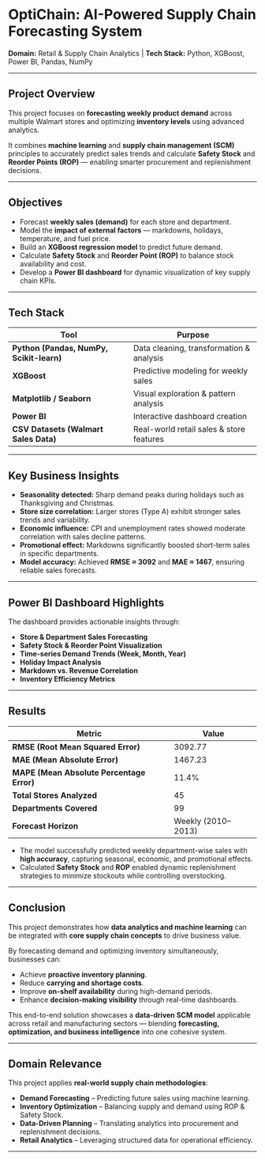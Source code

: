 #  OptiChain: AI-Powered Supply Chain Forecasting System

**Domain:** Retail & Supply Chain Analytics | **Tech Stack:** Python, XGBoost, Power BI, Pandas, NumPy

---

##  Project Overview

This project focuses on **forecasting weekly product demand** across multiple Walmart stores and optimizing **inventory levels** using advanced analytics.

It combines **machine learning** and **supply chain management (SCM)** principles to accurately predict sales trends and calculate **Safety Stock** and **Reorder Points (ROP)** — enabling smarter procurement and replenishment decisions.

---

##  Objectives

* Forecast **weekly sales (demand)** for each store and department.
* Model the **impact of external factors** — markdowns, holidays, temperature, and fuel price.
* Build an **XGBoost regression model** to predict future demand.
* Calculate **Safety Stock** and **Reorder Point (ROP)** to balance stock availability and cost.
* Develop a **Power BI dashboard** for dynamic visualization of key supply chain KPIs.

---

##  Tech Stack

| Tool                                     | Purpose                                  |
| ---------------------------------------- | ---------------------------------------- |
| **Python (Pandas, NumPy, Scikit-learn)** | Data cleaning, transformation & analysis |
| **XGBoost**                              | Predictive modeling for weekly sales     |
| **Matplotlib / Seaborn**                 | Visual exploration & pattern analysis    |
| **Power BI**                             | Interactive dashboard creation           |
| **CSV Datasets (Walmart Sales Data)**    | Real-world retail sales & store features |

---

##  Key Business Insights

* **Seasonality detected:** Sharp demand peaks during holidays such as Thanksgiving and Christmas.
* **Store size correlation:** Larger stores (Type A) exhibit stronger sales trends and variability.
* **Economic influence:** CPI and unemployment rates showed moderate correlation with sales decline patterns.
* **Promotional effect:** Markdowns significantly boosted short-term sales in specific departments.
* **Model accuracy:** Achieved **RMSE ≈ 3092** and **MAE ≈ 1467**, ensuring reliable sales forecasts.

---

##  Power BI Dashboard Highlights

The dashboard provides actionable insights through:

*  **Store & Department Sales Forecasting**
*  **Safety Stock & Reorder Point Visualization**
*  **Time-series Demand Trends (Week, Month, Year)**
*  **Holiday Impact Analysis**
*  **Markdown vs. Revenue Correlation**
*  **Inventory Efficiency Metrics**

---

##  Results

| Metric                                    | Value              |
| ----------------------------------------- | ------------------ |
| **RMSE (Root Mean Squared Error)**        | 3092.77            |
| **MAE (Mean Absolute Error)**             | 1467.23            |
| **MAPE (Mean Absolute Percentage Error)** | 11.4%              |
| **Total Stores Analyzed**                 | 45                 |
| **Departments Covered**                   | 99                 |
| **Forecast Horizon**                      | Weekly (2010–2013) |

- The model successfully predicted weekly department-wise sales with **high accuracy**, capturing seasonal, economic, and promotional effects.
- Calculated **Safety Stock** and **ROP** enabled dynamic replenishment strategies to minimize stockouts while controlling overstocking.

---

##  Conclusion

This project demonstrates how **data analytics and machine learning** can be integrated with **core supply chain concepts** to drive business value.

By forecasting demand and optimizing inventory simultaneously, businesses can:

* Achieve **proactive inventory planning**.
* Reduce **carrying and shortage costs**.
* Improve **on-shelf availability** during high-demand periods.
* Enhance **decision-making visibility** through real-time dashboards.

This end-to-end solution showcases a **data-driven SCM model** applicable across retail and manufacturing sectors — blending **forecasting, optimization, and business intelligence** into one cohesive system.

---

##  Domain Relevance

This project applies **real-world supply chain methodologies**:

* **Demand Forecasting** – Predicting future sales using machine learning.
* **Inventory Optimization** – Balancing supply and demand using ROP & Safety Stock.
* **Data-Driven Planning** – Translating analytics into procurement and replenishment decisions.
* **Retail Analytics** – Leveraging structured data for operational efficiency.

---


